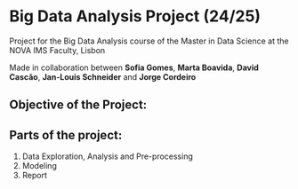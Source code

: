 # Big Data Analysis Project (24/25)

Project for the Big Data Analysis course of the Master in Data Science at the NOVA IMS Faculty, Lisbon

Made in collaboration between **Sofia Gomes**, **Marta Boavida**, **David Cascão**, **Jan-Louis Schneider** and **Jorge Cordeiro**

## Objective of the Project:


## Parts of the project:
1. Data Exploration, Analysis and Pre-processing
2. Modeling
3. Report 

